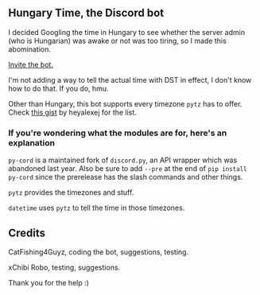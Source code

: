 ## Hungary Time, the Discord bot
I decided Googling the time in Hungary to see whether the server admin (who is Hungarian) was awake
or not was too tiring, so I made this abomination.

[Invite the bot.](https://discord.com/api/oauth2/authorize?client_id=1041597587297419344&permissions=277025392640&scope=bot%20applications.commands)

I'm not adding a way to tell the actual time with DST in effect, I don't know how to do that. If
you do, hmu.

Other than Hungary, this bot supports every timezone `pytz` has to offer. Check [this gist](https://gist.github.com/heyalexej/8bf688fd67d7199be4a1682b3eec7568)
by heyalexej for the list.

### If you're wondering what the modules are for, here's an explanation
`py-cord` is a maintained fork of `discord.py`, an API wrapper which was abandoned last year.
Also be sure to add `--pre` at the end of `pip install py-cord` since the prerelease has the
slash commands and other things.

`pytz` provides the timezones and stuff.

`datetime` uses `pytz` to tell the time in those timezones.

## Credits
CatFishing4Guyz, coding the bot, suggestions, testing.

xChibi Robo, testing, suggestions.

Thank you for the help :)